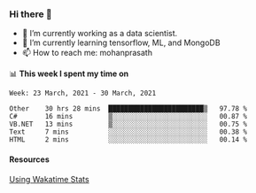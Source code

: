 ### Hi there 👋

- 🔭 I’m currently working as a data scientist.
- 🌱 I’m currently learning tensorflow, ML, and MongoDB
- 📫 How to reach me: mohanprasath

📊 **This week I spent my time on**
<!--START_SECTION:waka-->
```text
Week: 23 March, 2021 - 30 March, 2021

Other    30 hrs 28 mins  ████████████████████████▒   97.78 % 
C#       16 mins         ▒░░░░░░░░░░░░░░░░░░░░░░░░   00.87 % 
VB.NET   13 mins         ▒░░░░░░░░░░░░░░░░░░░░░░░░   00.75 % 
Text     7 mins          ░░░░░░░░░░░░░░░░░░░░░░░░░   00.38 % 
HTML     2 mins          ░░░░░░░░░░░░░░░░░░░░░░░░░   00.14 % 
```
<!--END_SECTION:waka-->

#### Resources
[Using Wakatime Stats](https://github.com/marketplace/actions/waka-readme)

